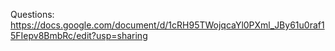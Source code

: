 Questions: https://docs.google.com/document/d/1cRH95TWojqcaYl0PXml_JBy61u0raf15FIepv8BmbRc/edit?usp=sharing
